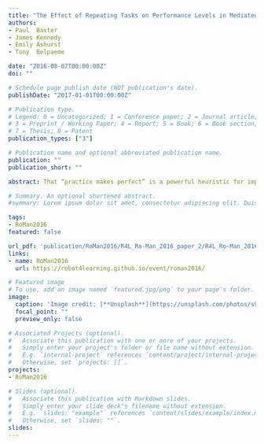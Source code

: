 ```yaml
---
title: "The Effect of Repeating Tasks on Performance Levels in Mediated Child-Robot Interactions"
authors:
- Paul	Baxter
- James	Kennedy
- Emily	Ashurst
- Tony	Belpaeme

date: "2016-08-07T00:00:00Z"
doi: ""

# Schedule page publish date (NOT publication's date).
publishDate: "2017-01-01T00:00:00Z"

# Publication type.
# Legend: 0 = Uncategorized; 1 = Conference paper; 2 = Journal article;
# 3 = Preprint / Working Paper; 4 = Report; 5 = Book; 6 = Book section;
# 7 = Thesis; 8 = Patent
publication_types: ["3"]

# Publication name and optional abbreviated publication name.
publication: ""
publication_short: ""

abstract: That “practice makes perfect” is a powerful heuristic for improving performance through repetition. This is widely used in educational context, and as such provides a potentially useful feature for application to child-robot interactions in educational contexts. While this effect may intuitively appear to be present, we here describe data to provide evidence in support of this supposition. Conducting a descriptive analysis of data from a wider study, we specifically examine the effect on child performance of repeating a previously performed collaborative task with a robot if initial performance is low. The results generally indicate a positive effect on performance through repetition, and a number of other correlation effects that highlight the role of individual differences. This outcome provides evidence for the variable utility of repetition between individuals, but also highlights that this is driven by the individual, and can nevertheless result in performance improvements even in the context of peer-peer interactions (i.e. no expert guiding agent present) with sparse feedback.

# Summary. An optional shortened abstract.
#summary: Lorem ipsum dolor sit amet, consectetur adipiscing elit. Duis posuere tellus ac convallis placerat. Proin tincidunt magna sed ex sollicitudin condimentum.

tags:
- RoMan2016
featured: false

url_pdf: 'publication/RoMan2016/R4L_Ro-Man_2016_paper_2/R4L_Ro-Man_2016_paper_2.pdf' 
links:
- name: RoMan2016
  url: https://robot4learning.github.io/event/roman2016/

# Featured image
# To use, add an image named `featured.jpg/png` to your page's folder. 
image:
  caption: 'Image credit: [**Unsplash**](https://unsplash.com/photos/s9CC2SKySJM)'
  focal_point: ""
  preview_only: false

# Associated Projects (optional).
#   Associate this publication with one or more of your projects.
#   Simply enter your project's folder or file name without extension.
#   E.g. `internal-project` references `content/project/internal-project/index.md`.
#   Otherwise, set `projects: []`.
projects:
- RoMan2016

# Slides (optional).
#   Associate this publication with Markdown slides.
#   Simply enter your slide deck's filename without extension.
#   E.g. `slides: "example"` references `content/slides/example/index.md`.
#   Otherwise, set `slides: ""`.
slides:
---
```



